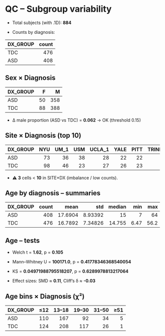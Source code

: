 # QC – Subgroup variability

- Total subjects (with .1D): **884**

- Counts by diagnosis:

| DX_GROUP   |   count |
|:-----------|--------:|
| TDC        |     476 |
| ASD        |     408 |


## Sex × Diagnosis

| DX_GROUP   |   F |   M |
|:-----------|----:|----:|
| ASD        |  50 | 358 |
| TDC        |  88 | 388 |

- Δ male proportion (ASD vs TDC) = **0.062** → OK (threshold 0.15)


## Site × Diagnosis (top 10)

| DX_GROUP   |   NYU |   UM_1 |   USM |   UCLA_1 |   YALE |   PITT |   TRINITY |   MAX_MUN |   KKI |   CALTECH |
|:-----------|------:|-------:|------:|---------:|-------:|-------:|----------:|----------:|------:|----------:|
| ASD        |    73 |     36 |    38 |       28 |     22 |     22 |        21 |        18 |    12 |        19 |
| TDC        |    98 |     46 |    23 |       27 |     26 |     23 |        23 |        24 |    27 |        18 |

- ⚠️ **3** cells < **10** in SITE×DX (imbalance / low counts).


## Age by diagnosis – summaries

| DX_GROUP   |   count |    mean |     std |   median |   min |   max |
|:-----------|--------:|--------:|--------:|---------:|------:|------:|
| ASD        |     408 | 17.6904 | 8.93392 |   15     |  7    |  64   |
| TDC        |     476 | 16.7892 | 7.34826 |   14.755 |  6.47 |  56.2 |


## Age – tests

- Welch t = **1.62**, p = **0.105**

- Mann–Whitney U = **100171.0**, p = **0.41778346368540054**

- KS = **0.04971988795518207**, p = **0.6289978813217064**

- Effect sizes: SMD ≈ **0.11**, Cliff’s δ ≈ **-0.03**


## Age bins × Diagnosis (χ²)

| DX_GROUP   |   ≤12 |   13–18 |   19–30 |   31–50 |   ≥51 |
|:-----------|------:|--------:|--------:|--------:|------:|
| ASD        |   110 |     167 |      92 |      34 |     5 |
| TDC        |   124 |     208 |     117 |      26 |     1 |
